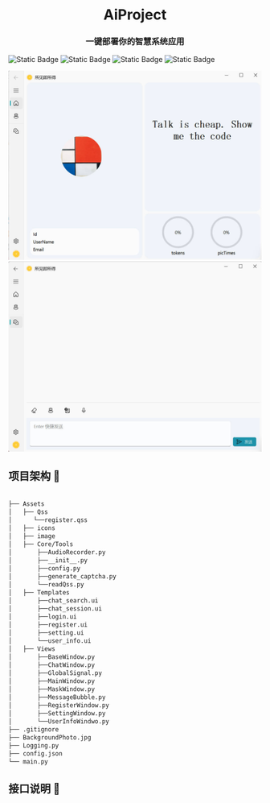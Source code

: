 <h1 align="center">AiProject</h1>

<h3 align="center">一键部署你的智慧系统应用</h3>

<img alt="Static Badge" src="https://img.shields.io/badge/language-python_3.11-blue">
<img alt="Static Badge" src="https://img.shields.io/badge/flask-3.0.3-orange">
<img alt="Static Badge" src="https://img.shields.io/badge/SQLAlchemy-2.0.30-green">
<img alt="Static Badge" src=https://img.shields.io/badge/Front%20End-PyQt_Fluent_Widgets-pink>

![alt text](https://github.com/joana123123/-/blob/main/main_window.jpg)
![alt text](https://github.com/joana123123/-/blob/main/chat_window.jpg)

## 项目架构  :bookmark_tabs:
```text

├── Assets
│   ├── Qss
│      └──register.qss
│   ├── icons
│   ├── image
│   ├── Core/Tools
│       ├──AudioRecorder.py
│       ├──__init__.py
│       ├──config.py
│       ├──generate_captcha.py
│       └──readQss.py
│   ├── Templates
│       ├──chat_search.ui
│       ├──chat_session.ui
│       ├──login.ui
│       ├──register.ui
│       ├──setting.ui
│       └──user_info.ui
│   ├── Views
│       ├──BaseWindow.py
│       ├──ChatWindow.py
│       ├──GlobalSignal.py
│       ├──MainWindow.py
│       ├──MaskWindow.py
│       ├──MessageBubble.py
│       ├──RegisterWindow.py
│       ├──SettingWindow.py
│       └──UserInfoWindwo.py
├── .gitignore
├── BackgroundPhoto.jpg
├── Logging.py
├── config.json
└── main.py

```
## 接口说明  :eyes:


